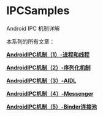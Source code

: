 # IPCSamples

Android IPC 机制详解

本系列的所有文章：

**[AndroidIPC机制（1）-进程和线程](note/AndroidIPC机制（1）-进程和线程.md)**

**[AndroidIPC机制（2）-序列化机制](note/AndroidIPC机制（2）-序列化机制.md)**

**[AndroidIPC机制（3）-AIDL](note/AndroidIPC机制（3）-AIDL.md)**

**[AndroidIPC机制（4）-Messenger](note/AndroidIPC机制（4）-Messenger.md)**

**[AndroidIPC机制（5）-Binder连接池](note/AndroidIPC机制（5）-Binder连接池.md)**